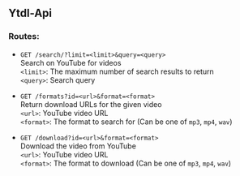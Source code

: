 ## Ytdl-Api

### Routes:

- `GET /search/?limit=<limit>&query=<query>` \
  Search on YouTube for videos \
  `<limit>`: The maximum number of search results to return \
  `<query>`: Search query

- `GET /formats?id=<url>&format=<format>` \
  Return download URLs for the given video \
  `<url>`: YouTube video URL \
  `<format>`: The format to search for (Can be one of `mp3`, `mp4`, `wav`)

- `GET /download?id=<url>&format=<format>` \
  Download the video from YouTube \
  `<url>`: YouTube video URL \
  `<format>`: The format to download (Can be one of `mp3`, `mp4`, `wav`)

